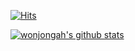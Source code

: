  [![Hits](https://hits.seeyoufarm.com/api/count/incr/badge.svg?url=https%3A%2F%2Fgithub.com%2Fgjbae1212%2Fhit-counter&count_bg=%2372D1B4&title_bg=%23AB97E1&icon=iconify.svg&icon_color=%23FFFFFF&title=hits&edge_flat=false)](https://hits.seeyoufarm.com)
 
 [![wonjongah's github stats](https://github-readme-stats.vercel.app/api?username=wonjongah)](https://github.com/anuraghazra/github-readme-stats)

